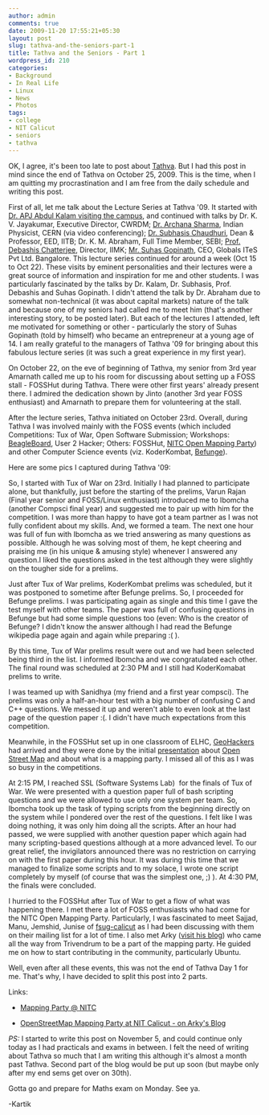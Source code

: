 ```yaml
---
author: admin
comments: true
date: 2009-11-20 17:55:21+05:30
layout: post
slug: tathva-and-the-seniors-part-1
title: Tathva and the Seniors - Part 1
wordpress_id: 210
categories:
- Background
- In Real Life
- Linux
- News
- Photos
tags:
- college
- NIT Calicut
- seniors
- tathva
---
```


OK, I agree, it's been too late to post about [Tathva](http://www.tathva.org). But I had this post in mind since the end of Tathva on October 25, 2009. This is the time, when I am quitting my procrastination and I am free from the daily schedule and writing this post.

First of all, let me talk about the Lecture Series at Tathva '09. It started with [Dr. APJ Abdul Kalam visiting the campus](http://techglider.in/kartik/blog/2009/10/15/dr-apj-abdul-kalams-visit-to-nit-calicut/), and continued with talks by Dr. K. V. Jayakumar, Executive Director, CWRDM; [Dr. Archana Sharma](https://archana.web.cern.ch/archana/), Indian Physicist, CERN (via video conferencing); [Dr. Subhasis Chaudhuri](http://www.ee.iitb.ac.in/~sc/), Dean & Professor, EED, IITB; Dr. K. M. Abraham, Full Time Member, SEBI; [Prof. Debashis Chatterjee](http://www.debchat.com/), Director, IIMK; [Mr. Suhas Gopinath](http://en.wikipedia.org/wiki/Suhas_Gopinath), CEO, Globals ITeS Pvt Ltd. Bangalore. This lecture series continued for around a week (Oct 15 to Oct 22). These visits by eminent personalities and their lectures were a great source of information and inspiration for me and other students. I was particularly fascinated by the talks by Dr. Kalam, Dr. Subhasis, Prof. Debashis and Suhas Gopinath. I didn't attend the talk by Dr. Abraham due to somewhat non-technical (it was about capital markets) nature of the talk and because one of my seniors had called me to meet him (that's another interesting story, to be posted later). But each of the lectures I attended, left me motivated for something or other - particularly the story of Suhas Gopinath (told by himself) who became an entrepreneur at a young age of 14. I am really grateful to the managers of Tathva '09 for bringing about this fabulous lecture series (it was such a great experience in my first year).

On October 22, on the eve of beginning of Tathva, my senior from 3rd year Amarnath called me up to his room for discussing about setting up a FOSS stall - FOSSHut during Tathva. There were other first years' already present there. I admired the dedication shown by Jinto (another 3rd year FOSS enthusiast) and Amarnath to prepare them for volunteering at the stall.

After the lecture series, Tathva initiated on October 23rd. Overall, during Tathva I was involved mainly with the FOSS events (which included Competitions: Tux of War, Open Software Submission; Workshops: [BeagleBoard](http://beagleboard.org/), User 2 Hacker; Others: FOSSHut, [NITC Open Mapping Party](http://wiki.openstreetmap.org/wiki/NITC_mapping_party)) and other Computer Science events (viz. KoderKombat, [Befunge](http://en.wikipedia.org/wiki/Befunge)).


Here are some pics I captured during Tathva '09:







So, I started with Tux of War on 23rd. Initially I had planned to participate alone, but thankfully, just before the starting of the prelims, Varun Rajan (Final year senior and FOSS/Linux enthusiast) introduced me to Ibomcha (another Compsci final year) and suggested me to pair up with him for the competition. I was more than happy to have got a team partner as I was not fully confident about my skills. And, we formed a team. The next one hour was full of fun with Ibomcha as we tried answering as many questions as possible. Although he was solving most of them, he kept cheering and praising me (in his unique & amusing style) whenever I answered any question.I liked the questions asked in the test although they were slightly on the tougher side for a prelims.

Just after Tux of War prelims, KoderKombat prelims was scheduled, but it was postponed to sometime after Befunge prelims. So, I proceeded for Befunge prelims. I was participating again as single and this time I gave the test myself with other teams. The paper was full of confusing questions in Befunge but had some simple questions too (even: Who is the creator of Befunge? I didn't know the answer although I had read the Befunge wikipedia page again and again while preparing :( ).

By this time, Tux of War prelims result were out and we had been selected being third in the list. I informed Ibomcha and we congratulated each other. The final round was scheduled at 2:30 PM and I still had KoderKomabat prelims to write.

I was teamed up with Sanidhya (my friend and a first year compsci). The prelims was only a half-an-hour test with a big number of confusing C and C++ questions. We messed it up and weren't able to even look at the last page of the question paper :(. I didn't have much expectations from this competition.

Meanwhile, in the FOSSHut set up in one classroom of ELHC, [GeoHackers](http://geohackers.in/) had arrived and they were done by the initial [presentation](http://playingwithsid.blogspot.com/2009/10/introduction-to-open-street-map.html) about [Open Street Map](http://openstreetmap.org) and about what is a mapping party. I missed all of this as I was so busy in the competitions.

At 2:15 PM, I reached SSL (Software Systems Lab)  for the finals of Tux of War. We were presented with a question paper full of bash scripting questions and we were allowed to use only one system per team. So, Ibomcha took up the task of typing scripts from the beginning directly on the system while I pondered over the rest of the questions. I felt like I was doing nothing, it was only him doing all the scripts. After an hour had passed, we were supplied with another question paper which again had many scripting-based questions although at a more advanced level. To our great relief, the invigilators announced there was no restriction on carrying on with the first paper during this hour. It was during this time that we managed to finalize some scripts and to my solace, I wrote one script completely by myself (of course that was the simplest one, ;) ). At 4:30 PM, the finals were concluded.

I hurried to the FOSSHut after Tux of War to get a flow of what was happening there. I met there a lot of FOSS enthusiasts who had come for the NITC Open Mapping Party. Particularly, I was fascinated to meet Sajjad, Manu, Jemshid, Junise of [fsug-calicut](http://www.fsugcalicut.org/) as I had been discussing with them on their mailing list for a lot of time. I also met Arky ([visit his blog](http://playingwithsid.blogspot.com)) who came all the way from Trivendrum to be a part of the mapping party. He guided me on how to start contributing in the community, particularly Ubuntu.

Well, even after all these events, this was not the end of Tathva Day 1 for me. That's why, I have decided to split this post into 2 parts.

Links:



	
  * [Mapping Party @ NITC](http://geohackers.in/nitc)

	
  * [OpenStreetMap Mapping Party at NIT Calicut - on Arky's Blog](http://playingwithsid.blogspot.com/2009/10/openstreetmap-mapping-party-at-nit.html)


_PS:_ I started to write this post on November 5, and could continue only today as I had practicals and exams in between. I felt the need of writing about Tathva so much that I am writing this although it's almost a month past Tathva. Second part of the blog would be put up soon (but maybe only after my end sems get over on 30th).

Gotta go and prepare for Maths exam on Monday. See ya.

-Kartik
